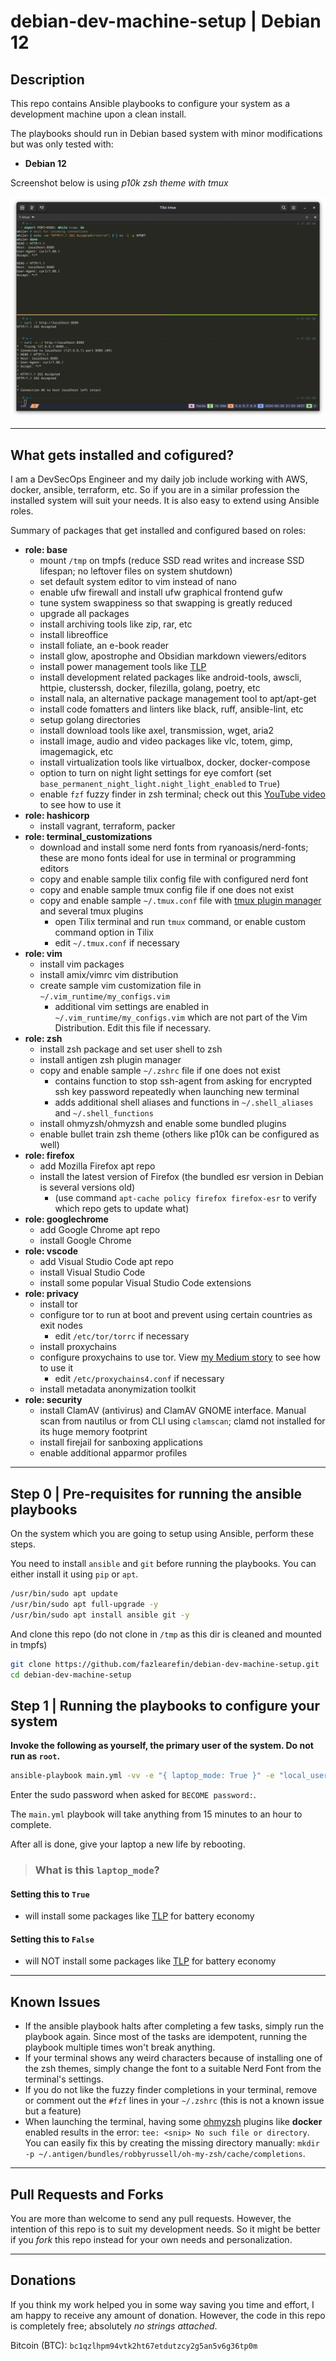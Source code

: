 # debian-dev-machine-setup | Debian 12

## Description

This repo contains Ansible playbooks to configure your system as a development machine upon a clean install.

The playbooks should run in Debian based system with minor modifications but was only tested with:

- **Debian 12**

Screenshot below is using *p10k zsh theme with tmux*

![p10k-zsh-theme-tmux](.images/screenshot-p10k-tmux.png)

---

## What gets installed and cofigured?

I am a DevSecOps Engineer and my daily job include working with AWS, docker, ansible, terraform, etc. So if you are in a similar profession the installed system will suit your needs. It is also easy to extend using Ansible roles.

Summary of packages that get installed and configured based on roles:

- **role: base**
  - mount `/tmp` on tmpfs (reduce SSD read writes and increase SSD lifespan; no leftover files on system shutdown)
  - set default system editor to vim instead of nano
  - enable ufw firewall and install ufw graphical frontend gufw
  - tune system swappiness so that swapping is greatly reduced
  - upgrade all packages
  - install archiving tools like zip, rar, etc
  - install libreoffice
  - install foliate, an e-book reader
  - install glow, apostrophe and Obsidian markdown viewers/editors
  - install power management tools like [TLP](https://github.com/linrunner/TLP)
  - install development related packages like android-tools, awscli, httpie, clusterssh, docker, filezilla, golang, poetry, etc
  - install nala, an alternative package management tool to apt/apt-get
  - install code fomatters and linters like black, ruff, ansible-lint, etc
  - setup golang directories
  - install download tools like axel, transmission, wget, aria2
  - install image, audio and video packages like vlc, totem, gimp, imagemagick, etc
  - install virtualization tools like virtualbox, docker, docker-compose
  - option to turn on night light settings for eye comfort (set `base_permanent_night_light.night_light_enabled` to `True`)
  - enable `fzf` fuzzy finder in zsh terminal; check out this [YouTube video](https://www.youtube.com/watch?v=1a5NiMhqAR0) to see how to use it
- **role: hashicorp**
  - install vagrant, terraform, packer
- **role: terminal_customizations**
  - download and install some nerd fonts from ryanoasis/nerd-fonts; these are mono fonts ideal for use in terminal or programming editors
  - copy and enable sample tilix config file with configured nerd font
  - copy and enable sample tmux config file if one does not exist
  - copy and enable sample `~/.tmux.conf` file with [tmux plugin manager](https://github.com/tmux-plugins/tpm) and several tmux plugins
    - open Tilix terminal and run `tmux` command, or enable custom command option in Tilix
    - edit `~/.tmux.conf` if necessary
- **role: vim**
  - install vim packages
  - install amix/vimrc vim distribution
  - create sample vim customization file in `~/.vim_runtime/my_configs.vim`
    - additional vim settings are enabled in `~/.vim_runtime/my_configs.vim` which are not part of the Vim Distribution. Edit this file if necessary.
- **role: zsh**
  - install zsh package and set user shell to zsh
  - install antigen zsh plugin manager
  - copy and enable sample `~/.zshrc` file if one does not exist
    - contains function to stop ssh-agent from asking for encrypted ssh key password repeatedly when launching new terminal
    - adds additional shell aliases and functions in `~/.shell_aliases` and `~/.shell_functions`
  - install ohmyzsh/ohmyzsh and enable some bundled plugins
  - enable bullet train zsh theme (others like p10k can be configured as well)
- **role: firefox**
  - add Mozilla Firefox apt repo
  - install the latest version of Firefox (the bundled esr version in Debian is several versions old)
    - (use command `apt-cache policy firefox firefox-esr` to verify which repo gets to update what)
- **role: googlechrome**
  - add Google Chrome apt repo
  - install Google Chrome
- **role: vscode**
  - add Visual Studio Code apt repo
  - install Visual Studio Code
  - install some popular Visual Studio Code extensions
- **role: privacy**
  - install tor
  - configure tor to run at boot and prevent using certain countries as exit nodes
    - edit `/etc/tor/torrc` if necessary
  - install proxychains
  - configure proxychains to use tor. View [my Medium story](https://fazlearefin.medium.com/tunneling-traffic-over-tor-network-using-proxychains-34c77ec32c0f) to see how to use it
    - edit `/etc/proxychains4.conf` if necessary
  - install metadata anonymization toolkit
- **role: security**
  - install ClamAV (antivirus) and ClamAV GNOME interface. Manual scan from nautilus or from CLI using `clamscan`; clamd not installed for its huge memory footprint
  - install firejail for sanboxing applications
  - enable additional apparmor profiles

---

## Step 0 | Pre-requisites for running the ansible playbooks

On the system which you are going to setup using Ansible, perform these steps.

You need to install `ansible` and `git` before running the playbooks. You can either install it using `pip` or `apt`.

```bash
/usr/bin/sudo apt update
/usr/bin/sudo apt full-upgrade -y
/usr/bin/sudo apt install ansible git -y
```

And clone this repo (do not clone in `/tmp` as this dir is cleaned and mounted in tmpfs)

```bash
git clone https://github.com/fazlearefin/debian-dev-machine-setup.git
cd debian-dev-machine-setup
```

## Step 1 | Running the playbooks to configure your system

**Invoke the following as yourself, the primary user of the system. Do not run as `root`.**

```bash
ansible-playbook main.yml -vv -e "{ laptop_mode: True }" -e "local_username=$(id -un)" -K
```

Enter the sudo password when asked for `BECOME password:`.

The `main.yml` playbook will take anything from 15 minutes to an hour to complete.

After all is done, give your laptop a new life by rebooting.

> ### What is this `laptop_mode`?

#### Setting this to `True`

- will install some packages like [TLP](https://github.com/linrunner/TLP) for battery economy

#### Setting this to `False`

- will NOT install some packages like [TLP](https://github.com/linrunner/TLP) for battery economy

---

## Known Issues

- If the ansible playbook halts after completing a few tasks, simply run the playbook again. Since most of the tasks are idempotent, running the playbook multiple times won't break anything.
- If your terminal shows any weird characters because of installing one of the zsh themes, simply change the font to a suitable Nerd Font from the terminal's settings.
- If you do not like the fuzzy finder completions in your terminal, remove or comment out the `#fzf` lines in your `~/.zshrc` (this is not a known issue but a feature)
- When launching the terminal, having some [ohmyzsh](https://github.com/ohmyzsh/ohmyzsh) plugins like **docker** enabled results in the error: `tee: <snip> No such file or directory`. You can easily fix this by creating the missing directory manually: `mkdir -p ~/.antigen/bundles/robbyrussell/oh-my-zsh/cache/completions`.

---

## Pull Requests and Forks

You are more than welcome to send any pull requests. However, the intention of this repo is to suit my development needs. So it might be better if you *fork* this repo instead for your own needs and personalization.

---

## Donations

If you think my work helped you in some way saving you time and effort, I am happy to receive any amount of donation. However, the code in this repo is completely free; absolutely *no strings attached*.

Bitcoin (BTC): `bc1qzlhpm94vtk2ht67etdutzcy2g5an5v6g36tp0m`
